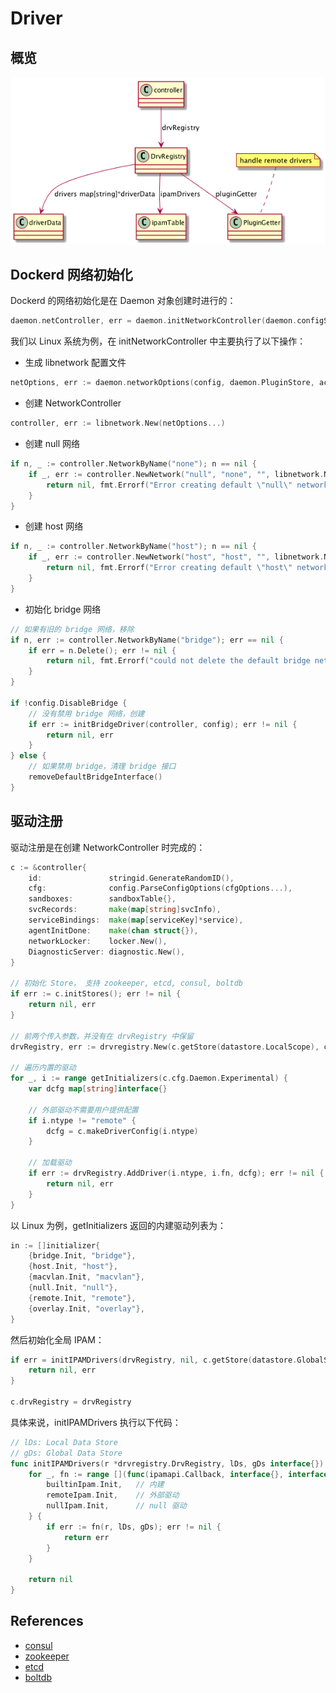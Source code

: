 # Driver

## 概览

![Driver](./images/driver.png)

## Dockerd 网络初始化

Dockerd 的网络初始化是在 Daemon 对象创建时进行的：

```go
daemon.netController, err = daemon.initNetworkController(daemon.configStore, activeSandboxes)
```

我们以 Linux 系统为例，在 initNetworkController 中主要执行了以下操作：

- 生成 libnetwork 配置文件

```go
netOptions, err := daemon.networkOptions(config, daemon.PluginStore, activeSandboxes)
```

- 创建 NetworkController

```go
controller, err := libnetwork.New(netOptions...)
```

- 创建 null 网络

```go
if n, _ := controller.NetworkByName("none"); n == nil {
	if _, err := controller.NewNetwork("null", "none", "", libnetwork.NetworkOptionPersist(true)); err != nil {
		return nil, fmt.Errorf("Error creating default \"null\" network: %v", err)
	}
}
```

- 创建 host 网络

```go
if n, _ := controller.NetworkByName("host"); n == nil {
	if _, err := controller.NewNetwork("host", "host", "", libnetwork.NetworkOptionPersist(true)); err != nil {
		return nil, fmt.Errorf("Error creating default \"host\" network: %v", err)
	}
}
```

- 初始化 bridge 网络

```go
// 如果有旧的 bridge 网络，移除
if n, err := controller.NetworkByName("bridge"); err == nil {
	if err = n.Delete(); err != nil {
		return nil, fmt.Errorf("could not delete the default bridge network: %v", err)
	}
}

if !config.DisableBridge {
	// 没有禁用 bridge 网络，创建
	if err := initBridgeDriver(controller, config); err != nil {
		return nil, err
	}
} else {
	// 如果禁用 bridge，清理 bridge 接口
	removeDefaultBridgeInterface()
}
```

## 驱动注册

驱动注册是在创建 NetworkController 时完成的：

```go
c := &controller{
	id:               stringid.GenerateRandomID(),
	cfg:              config.ParseConfigOptions(cfgOptions...),
	sandboxes:        sandboxTable{},
	svcRecords:       make(map[string]svcInfo),
	serviceBindings:  make(map[serviceKey]*service),
	agentInitDone:    make(chan struct{}),
	networkLocker:    locker.New(),
	DiagnosticServer: diagnostic.New(),
}

// 初始化 Store， 支持 zookeeper, etcd, consul, boltdb
if err := c.initStores(); err != nil {
	return nil, err
}

// 前两个传入参数，并没有在 drvRegistry 中保留
drvRegistry, err := drvregistry.New(c.getStore(datastore.LocalScope), c.getStore(datastore.GlobalScope), c.RegisterDriver, nil, c.cfg.PluginGetter)

// 遍历内置的驱动
for _, i := range getInitializers(c.cfg.Daemon.Experimental) {
	var dcfg map[string]interface{}

	// 外部驱动不需要用户提供配置
	if i.ntype != "remote" {
		dcfg = c.makeDriverConfig(i.ntype)
	}

	// 加载驱动
	if err := drvRegistry.AddDriver(i.ntype, i.fn, dcfg); err != nil {
		return nil, err
	}
}
```

以 Linux 为例，getInitializers 返回的内建驱动列表为：

```go
in := []initializer{
	{bridge.Init, "bridge"},
	{host.Init, "host"},
	{macvlan.Init, "macvlan"},
	{null.Init, "null"},
	{remote.Init, "remote"},
	{overlay.Init, "overlay"},
}
```

然后初始化全局 IPAM：

```go
if err = initIPAMDrivers(drvRegistry, nil, c.getStore(datastore.GlobalScope)); err != nil {
	return nil, err
}

c.drvRegistry = drvRegistry
```

具体来说，initIPAMDrivers 执行以下代码：

```go
// lDs: Local Data Store
// gDs: Global Data Store
func initIPAMDrivers(r *drvregistry.DrvRegistry, lDs, gDs interface{}) error {
	for _, fn := range [](func(ipamapi.Callback, interface{}, interface{}) error){
		builtinIpam.Init,	// 内建
		remoteIpam.Init,	// 外部驱动
		nullIpam.Init,		// null 驱动
	} {
		if err := fn(r, lDs, gDs); err != nil {
			return err
		}
	}

	return nil
}
```

## References

- [consul](https://github.com/hashicorp/consul)
- [zookeeper](https://github.com/apache/zookeeper)
- [etcd](https://github.com/coreos/etcd)
- [boltdb](https://github.com/coreos/bbolt)
